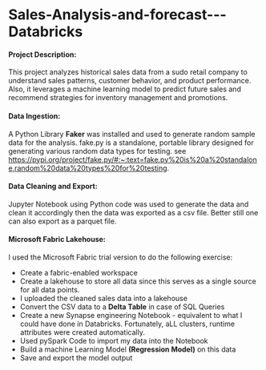 # Sales-Analysis-and-forecast---Databricks
#### Project Description:  
This project analyzes historical sales data from a sudo retail company to understand sales patterns, customer behavior, and product performance. Also, it leverages a machine learning model to predict future sales and recommend strategies for inventory management and promotions.

#### Data Ingestion:
A Python Library **Faker** was installed and used to generate random sample data for the analysis.
fake.py is a standalone, portable library designed for generating various random data types for testing.
see https://pypi.org/project/fake.py/#:~:text=fake.py%20is%20a%20standalone,random%20data%20types%20for%20testing.

#### Data Cleaning and Export:
Jupyter Notebook using Python code was used to generate the data and clean it accordingly then the data was exported as a csv file. Better still one can also export as a parquet file.

#### Microsoft Fabric Lakehouse:
I used the Microsoft Fabric trial version to do the following exercise: 
- Create a fabric-enabled workspace
- Create a lakehouse to store all data since this serves as a single source for all data points.
- I uploaded the cleaned sales data into a lakehouse
- Convert the CSV data to a **Delta Table** in case of SQL Queries
- Create a new Synapse engineering Notebook - equivalent to what I could have done in Databricks. Fortunately, aLL clusters, runtime attributes were created automatically.
- Used pySpark Code to import my data into the Notebook
- Build a machine Learning Model **(Regression Model)**  on this data
- Save and export the model output




